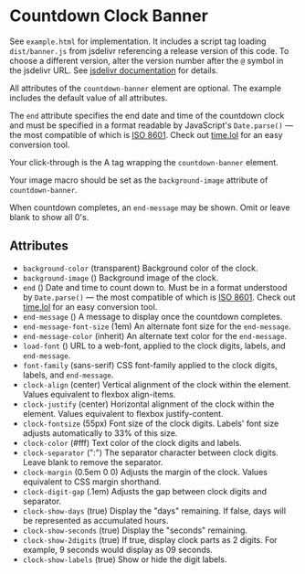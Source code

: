# Countdown Clock Banner

See `example.html` for implementation. It includes a script tag loading `dist/banner.js` from jsdelivr referencing a release version of this code. To choose a different version, alter the version number after the `@` symbol in the jsdelivr URL. See [jsdelivr documentation](https://www.jsdelivr.com/documentation#id-github) for details.

All attributes of the `countdown-banner` element are optional. The example includes the default value of all attributes.

The `end` attribute specifies the end date and time of the countdown clock and must be specified in a format readable by JavaScript's `Date.parse()` — the most compatible of which is [ISO 8601](https://developer.mozilla.org/en-US/docs/Web/JavaScript/Reference/Global_Objects/Date#date_time_string_format). Check out [time.lol](https://time.lol/) for an easy conversion tool.

Your click-through is the A tag wrapping the `countdown-banner` element.

Your image macro should be set as the `background-image` attribute of `countdown-banner`.

When countdown completes, an `end-message` may be shown. Omit or leave blank to show all 0's.

## Attributes

* `background-color` (transparent)
  Background color of the clock.
* `background-image` ()
  Background image of the clock.
* `end` ()
  Date and time to count down to. Must be in a format understood by `Date.parse()` — the most compatible of which is [ISO 8601](https://developer.mozilla.org/en-US/docs/Web/JavaScript/Reference/Global_Objects/Date#date_time_string_format). Check out [time.lol](https://time.lol/) for an easy conversion tool.
* `end-message` ()
  A message to display once the countdown completes.
* `end-message-font-size` (1em)
  An alternate font size for the `end-message`.
* `end-message-color` (inherit)
  An alternate text color for the `end-message`.
* `load-font` ()
  URL to a web-font, applied to the clock digits, labels, and `end-message`.
* `font-family` (sans-serif)
  CSS font-family applied to the clock digits, labels, and `end-message`.
* `clock-align` (center)
  Vertical alignment of the clock within the element. Values equivalent to flexbox align-items.
* `clock-justify` (center)
  Horizontal alignment of the clock within the element. Values equivalent to flexbox justify-content.
* `clock-fontsize` (55px)
  Font size of the clock digits. Labels' font size adjusts automatically to 33% of this size.
* `clock-color` (#fff)
  Text color of the clock digits and labels.
* `clock-separator` (":")
  The separator character between clock digits. Leave blank to remove the separator.
* `clock-margin` (0.5em 0 0)
  Adjusts the margin of the clock. Values equivalent to CSS margin shorthand.
* `clock-digit-gap` (.1em)
  Adjusts the gap between clock digits and separator.
* `clock-show-days` (true)
  Display the "days" remaining. If false, days will be represented as accumulated hours.
* `clock-show-seconds` (true)
  Display the "seconds" remaining.
* `clock-show-2digits` (true)
  If true, display clock parts as 2 digits. For example, 9 seconds would display as 09 seconds.
* `clock-show-labels` (true)
  Show or hide the digit labels.
